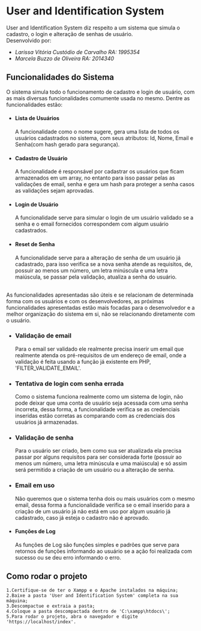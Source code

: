 # User and Identification System
User and Identification System diz respeito a um sistema que simula o cadastro, o login e alteração de senhas de usuário.  
Desenvolvido por:
- *Larissa Vitória Custódio de Carvalho RA: 1995354*
- *Marcela Buzzo de Oliveira RA: 2014340*
## Funcionalidades do Sistema
O sistema simula todo o funcionamento de cadastro e login de usuário, com as mais diversas funcionalidades comumente usada no mesmo. Dentre as funcionalidades estão:<br>
- #### Lista de Usuários
  A funcionalidade como o nome sugere, gera uma lista de todos os usuários cadastrados no sistema, com seus atributos: Id, Nome, Email e Senha(com hash gerado para segurança).
- #### Cadastro de Usuário
  A funcionalidade é responsável por cadastrar os usuários que ficam armazenados em um array, no entanto para isso passar pelas as validações de email, senha e gera um hash para proteger a senha casos as validações sejam aprovadas.
- #### Login de Usuário
  A funcionalidade serve para simular o login de um usuário validado se a senha e o email fornecidos correspondem com algum usuário cadastrados.
- #### Reset de Senha
  A funcionalidade serve para a alteração de senha de um usuário já cadastrado, para isso verifica se a nova senha atende as requisitos, de, possuir ao menos um número, um letra minúscula e uma letra maiúscula, se passar pela validação, atualiza a senha do usuário.
<br>
As funcionalidades apresentadas são úteis e se relacionam de determinada forma com os usuários e com os desenvolvedores, 
as próximas funcionalidades apresentadas estão mais focadas para o desenvolvedor e a melhor organização do sistema em si, não se relacionando diretamente com o usuário.

- ### Validação de email
  Para o email ser validado ele realmente precisa inserir um email que realmente atenda os pré-requisitos de um endereço de email, onde a validação é feita usando a função já existente em PHP, 'FILTER_VALIDATE_EMAIL'.
- ### Tentativa de login com senha errada
  Como o sistema funciona realmente como um sistema de login, não pode deixar que uma conta de usuário seja acessada com uma senha incorreta, dessa forma, a funcionalidade verifica se as credenciais inseridas estão corretas as comparando com as credenciais dos usuários já armazenadas.
- ### Validação de senha
   Para o usuário ser criado, bem como sua ser atualizada ela precisa passar por alguns requisitos para ser considerada forte (possuir ao menos um número, uma letra minúscula e uma maiúscula) e só assim será permitido a criação de um usuário ou a alteração de senha. 
- ### Email em uso
  Não queremos que o sistema tenha dois ou mais usuários com o mesmo email, dessa forma a funcionalidade verifica se o email inserido para a criação de um usuário já não está em uso por algum usuário já cadastrado, caso já esteja o cadastro não é aprovado.
- #### Funções de Log
  As funções de Log são funções simples e padrões que serve para retornos de funções informando ao usuário se a ação foi realizada com sucesso ou se deu erro informando o erro.

## Como rodar o projeto
```
1.Certifique-se de ter o Xampp e o Apache instalados na máquina;
2.Baixe a pasta 'User and Identification System' completa na sua máquina;
3.Descompactue e extraia a pasta;
4.Coloque a pasta descompactada dentro de 'C:\xampp\htdocs\';
5.Para rodar o projeto, abra o navegador e digite 'https://localhost/index'.
```





